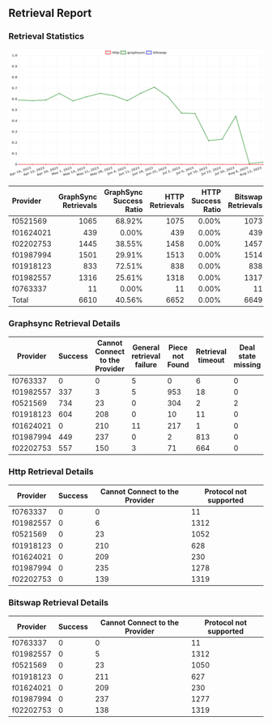 ## Retrieval Report
### Retrieval Statistics
<img src="https://raw.githubusercontent.com/data-preservation-programs/filplus-checker-assets/main/filecoin-project/filecoin-plus-large-datasets/issues/1038/1692257455153.png"/>

| Provider  | GraphSync Retrievals | GraphSync Success Ratio | HTTP Retrievals | HTTP Success Ratio | Bitswap Retrievals | Bitswap Success Ratio |
| :-------- | -------------------: | ----------------------: | --------------: | -----------------: | -----------------: | --------------------: |
| f0521569  |                 1065 |                  68.92% |            1075 |              0.00% |               1073 |                 0.00% |
| f01624021 |                  439 |                   0.00% |             439 |              0.00% |                439 |                 0.00% |
| f02202753 |                 1445 |                  38.55% |            1458 |              0.00% |               1457 |                 0.00% |
| f01987994 |                 1501 |                  29.91% |            1513 |              0.00% |               1514 |                 0.00% |
| f01918123 |                  833 |                  72.51% |             838 |              0.00% |                838 |                 0.00% |
| f01982557 |                 1316 |                  25.61% |            1318 |              0.00% |               1317 |                 0.00% |
| f0763337  |                   11 |                   0.00% |              11 |              0.00% |                 11 |                 0.00% |
| Total     |                 6610 |                  40.56% |            6652 |              0.00% |               6649 |                 0.00% |

### Graphsync Retrieval Details
| Provider  | Success | Cannot Connect to the Provider | General retrieval failure | Piece not Found | Retrieval timeout | Deal state missing |
| --------- | ------- | ------------------------------ | ------------------------- | --------------- | ----------------- | ------------------ |
| f0763337  | 0       | 0                              | 5                         | 0               | 6                 | 0                  |
| f01982557 | 337     | 3                              | 5                         | 953             | 18                | 0                  |
| f0521569  | 734     | 23                             | 0                         | 304             | 2                 | 2                  |
| f01918123 | 604     | 208                            | 0                         | 10              | 11                | 0                  |
| f01624021 | 0       | 210                            | 11                        | 217             | 1                 | 0                  |
| f01987994 | 449     | 237                            | 0                         | 2               | 813               | 0                  |
| f02202753 | 557     | 150                            | 3                         | 71              | 664               | 0                  |

### Http Retrieval Details
| Provider  | Success | Cannot Connect to the Provider | Protocol not supported |
| --------- | ------- | ------------------------------ | ---------------------- |
| f0763337  | 0       | 0                              | 11                     |
| f01982557 | 0       | 6                              | 1312                   |
| f0521569  | 0       | 23                             | 1052                   |
| f01918123 | 0       | 210                            | 628                    |
| f01624021 | 0       | 209                            | 230                    |
| f01987994 | 0       | 235                            | 1278                   |
| f02202753 | 0       | 139                            | 1319                   |

### Bitswap Retrieval Details
| Provider  | Success | Cannot Connect to the Provider | Protocol not supported |
| --------- | ------- | ------------------------------ | ---------------------- |
| f0763337  | 0       | 0                              | 11                     |
| f01982557 | 0       | 5                              | 1312                   |
| f0521569  | 0       | 23                             | 1050                   |
| f01918123 | 0       | 211                            | 627                    |
| f01624021 | 0       | 209                            | 230                    |
| f01987994 | 0       | 237                            | 1277                   |
| f02202753 | 0       | 138                            | 1319                   |
